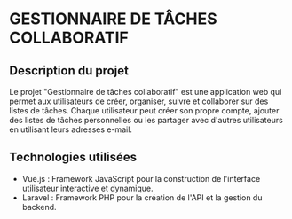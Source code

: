 # GESTIONNAIRE DE TÂCHES COLLABORATIF

## Description du projet

Le projet "Gestionnaire de tâches collaboratif" est une application web qui permet aux utilisateurs de créer, organiser, suivre et collaborer sur des listes de tâches. Chaque utilisateur peut créer son propre compte, ajouter des listes de tâches personnelles ou les partager avec d'autres utilisateurs en utilisant leurs adresses e-mail.

## Technologies utilisées

- Vue.js : Framework JavaScript pour la construction de l'interface utilisateur interactive et dynamique.
- Laravel : Framework PHP pour la création de l'API et la gestion du backend.
